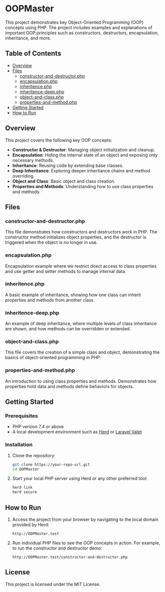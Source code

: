 # OOPMaster

This project demonstrates key Object-Oriented Programming (OOP) concepts using PHP. The project includes examples and explanations of important OOP principles such as constructors, destructors, encapsulation, inheritance, and more.

## Table of Contents
- [Overview](#overview)
- [Files](#files)
  - [constructor-and-destructor.php](#constructor-and-destructorphp)
  - [encapsulation.php](#encapsulationphp)
  - [inheritence.php](#inheritencephp)
  - [inheritence-deep.php](#inheritence-deepphp)
  - [object-and-class.php](#object-and-classphp)
  - [properties-and-method.php](#properties-and-methodphp)
- [Getting Started](#getting-started)
- [How to Run](#how-to-run)

## Overview
This project covers the following key OOP concepts:
- **Constructor & Destructor**: Managing object initialization and cleanup.
- **Encapsulation**: Hiding the internal state of an object and exposing only necessary methods.
- **Inheritance**: Reusing code by extending base classes.
- **Deep Inheritance**: Exploring deeper inheritance chains and method overriding.
- **Object and Class**: Basic object and class creation.
- **Properties and Methods**: Understanding how to use class properties and methods.

## Files
### constructor-and-destructor.php
This file demonstrates how constructors and destructors work in PHP. The constructor method initializes object properties, and the destructor is triggered when the object is no longer in use.

### encapsulation.php
Encapsulation example where we restrict direct access to class properties and use getter and setter methods to manage internal data.

### inheritence.php
A basic example of inheritance, showing how one class can inherit properties and methods from another class.

### inheritence-deep.php
An example of deep inheritance, where multiple levels of class inheritance are shown, and how methods can be overridden or extended.

### object-and-class.php
This file covers the creation of a simple class and object, demonstrating the basics of object-oriented programming in PHP.

### properties-and-method.php
An introduction to using class properties and methods. Demonstrates how properties hold data and methods define behaviors for objects.

## Getting Started
### Prerequisites
- PHP version 7.4 or above
- A local development environment such as [Herd](https://herdphp.com) or [Laravel Valet](https://laravel.com/docs/valet)

### Installation
1. Clone the repository:
    ```bash
    git clone https://your-repo-url.git
    cd OOPMaster
    ```

2. Start your local PHP server using Herd or any other preferred tool:
    ```bash
    herd link
    herd secure
    ```

## How to Run
1. Access the project from your browser by navigating to the local domain provided by Herd:
    ```
    http://OOPMaster.test
    ```

2. Run individual PHP files to see the OOP concepts in action. For example, to run the constructor and destructor demo:
    ```
    http://OOPMaster.test/constructor-and-destructor.php
    ```

## License
This project is licensed under the MIT License.
